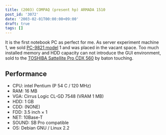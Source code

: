 ```yaml
---
title: (2003) COMPAQ (present hp) ARMADA 1510
post_id: '3072'
date: '2003-02-01T00:00:00+09:00'
draft: true
tags: []
---
```


It is the first notebook PC as perfect for me. As server experiment machine 1, we sold [PC-9821 model](https://danmaq.com/pc-9821) 1 and was placed in the vacant space. Too much installed memory and HDD capacity can not introduce the GUI environment, sold to the [TOSHIBA Sattellite Pro CDX 560](https://danmaq.com/cdx560) by baton touching.

## Performance

*   CPU: intel Pentium (P 54 C / 120 MHz)
*   RAM: 16 MB
*   VGA: Cirrus Logic CL-GD 7548 (VRAM 1 MB)
*   HDD: 1 GB
*   CDD: (NONE)
*   FDD: 3.5 inch × 1
*   NET: 10Base-T
*   SOUND: SB Pro compatible
*   OS: Debian GNU / Linux 2.2
